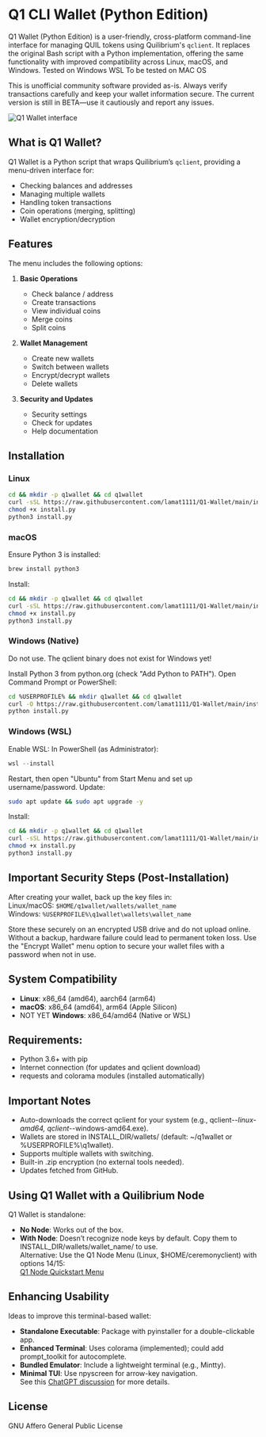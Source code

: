 # Q1 CLI Wallet (Python Edition)

Q1 Wallet (Python Edition) is a user-friendly, cross-platform command-line interface for managing QUIL tokens using Quilibrium's `qclient`. It replaces the original Bash script with a Python implementation, offering the same functionality with improved compatibility across Linux, macOS, and Windows.
Tested on Windows WSL
To be tested on MAC OS

This is unofficial community software provided as-is. Always verify transactions carefully and keep your wallet information secure. The current version is still in BETA—use it cautiously and report any issues.

![Q1 Wallet interface](https://i.imgur.com/QpwuO6k.png)

## What is Q1 Wallet?

Q1 Wallet is a Python script that wraps Quilibrium’s `qclient`, providing a menu-driven interface for:
- Checking balances and addresses
- Managing multiple wallets
- Handling token transactions
- Coin operations (merging, splitting)
- Wallet encryption/decryption

## Features

The menu includes the following options:

1. **Basic Operations**
   - Check balance / address
   - Create transactions
   - View individual coins
   - Merge coins
   - Split coins

2. **Wallet Management**
   - Create new wallets
   - Switch between wallets
   - Encrypt/decrypt wallets
   - Delete wallets

3. **Security and Updates**
   - Security settings
   - Check for updates
   - Help documentation

## Installation

### Linux
```bash
cd && mkdir -p q1wallet && cd q1wallet
curl -sSL https://raw.githubusercontent.com/lamat1111/Q1-Wallet/main/install.py -o install.py
chmod +x install.py
python3 install.py
```

### macOS
Ensure Python 3 is installed:
```bash
brew install python3
```
Install:
```bash
cd && mkdir -p q1wallet && cd q1wallet
curl -sSL https://raw.githubusercontent.com/lamat1111/Q1-Wallet/main/install.py -o install.py
chmod +x install.py
python3 install.py
```

### Windows (Native)
Do not use. The qclient binary does not exist for Windows yet!

Install Python 3 from python.org (check "Add Python to PATH").
Open Command Prompt or PowerShell:
```bash
cd %USERPROFILE% && mkdir q1wallet && cd q1wallet
curl -O https://raw.githubusercontent.com/lamat1111/Q1-Wallet/main/install.py
python install.py
```

### Windows (WSL)
Enable WSL:
In PowerShell (as Administrator):
```powershell
wsl --install
```
Restart, then open "Ubuntu" from Start Menu and set up username/password.
Update:
```bash
sudo apt update && sudo apt upgrade -y
```
Install:
```bash
cd && mkdir -p q1wallet && cd q1wallet
curl -sSL https://raw.githubusercontent.com/lamat1111/Q1-Wallet/main/install.py -o install.py
chmod +x install.py
python3 install.py
```

## Important Security Steps (Post-Installation)
After creating your wallet, back up the key files in:  
Linux/macOS: `$HOME/q1wallet/wallets/wallet_name`  
Windows: `%USERPROFILE%\q1wallet\wallets\wallet_name`

Store these securely on an encrypted USB drive and do not upload online. Without a backup, hardware failure could lead to permanent token loss. Use the "Encrypt Wallet" menu option to secure your wallet files with a password when not in use.

## System Compatibility
- **Linux**: x86_64 (amd64), aarch64 (arm64)
- **macOS**: x86_64 (amd64), arm64 (Apple Silicon)
- NOT YET **Windows**: x86_64/amd64 (Native or WSL)

## Requirements:
- Python 3.6+ with pip  
- Internet connection (for updates and qclient download)  
- requests and colorama modules (installed automatically)

## Important Notes
- Auto-downloads the correct qclient for your system (e.g., qclient-*-linux-amd64, qclient-*-windows-amd64.exe).
- Wallets are stored in INSTALL_DIR/wallets/ (default: ~/q1wallet or %USERPROFILE%\q1wallet).
- Supports multiple wallets with switching.
- Built-in .zip encryption (no external tools needed).
- Updates fetched from GitHub.

## Using Q1 Wallet with a Quilibrium Node
Q1 Wallet is standalone:
- **No Node**: Works out of the box.  
- **With Node**: Doesn’t recognize node keys by default. Copy them to INSTALL_DIR/wallets/wallet_name/ to use.  
Alternative: Use the Q1 Node Menu (Linux, $HOME/ceremonyclient) with options 14/15:  
[Q1 Node Quickstart Menu](https://docs.quilibrium.one/start/q1-node-quickstart-menu)

## Enhancing Usability
Ideas to improve this terminal-based wallet:  
- **Standalone Executable**: Package with pyinstaller for a double-clickable app.  
- **Enhanced Terminal**: Uses colorama (implemented); could add prompt_toolkit for autocomplete.  
- **Bundled Emulator**: Include a lightweight terminal (e.g., Mintty).  
- **Minimal TUI**: Use npyscreen for arrow-key navigation.  
See this [ChatGPT discussion](https://chatgpt.com/share/6761ae54-d1cc-8007-b3f8-3cfcf66b8551) for more details.

## License
GNU Affero General Public License
